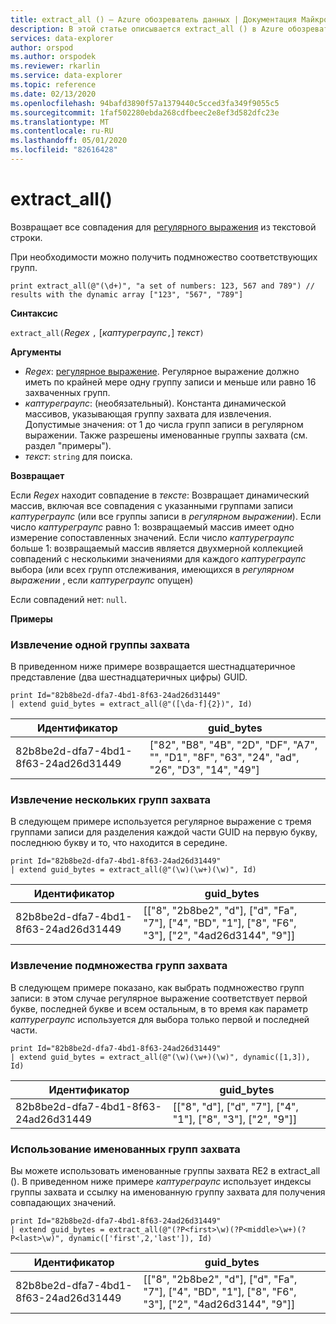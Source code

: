 ```yaml
---
title: extract_all () — Azure обозреватель данных | Документация Майкрософт
description: В этой статье описывается extract_all () в Azure обозреватель данных.
services: data-explorer
author: orspod
ms.author: orspodek
ms.reviewer: rkarlin
ms.service: data-explorer
ms.topic: reference
ms.date: 02/13/2020
ms.openlocfilehash: 94bafd3890f57a1379440c5cced3fa349f9055c5
ms.sourcegitcommit: 1faf502280ebda268cdfbeec2e8ef3d582dfc23e
ms.translationtype: MT
ms.contentlocale: ru-RU
ms.lasthandoff: 05/01/2020
ms.locfileid: "82616428"
---
```

# <a name="extract_all"></a>extract_all()

Возвращает все совпадения для [регулярного выражения](./re2.md) из текстовой строки.

При необходимости можно получить подмножество соответствующих групп.

```kusto
print extract_all(@"(\d+)", "a set of numbers: 123, 567 and 789") // results with the dynamic array ["123", "567", "789"]
```

**Синтаксис**

`extract_all(`*Regex* `,` [*каптуреграупс*`,`] *текст*`)`

**Аргументы**

* *Regex*: [регулярное выражение](./re2.md). Регулярное выражение должно иметь по крайней мере одну группу записи и меньше или равно 16 захваченных групп.
* *каптуреграупс*: (необязательный). Константа динамической массивов, указывающая группу захвата для извлечения. Допустимые значения: от 1 до числа групп записи в регулярном выражении. Также разрешены именованные группы захвата (см. раздел "примеры").
* *текст*: `string` для поиска.

**Возвращает**

Если *Regex* находит совпадение в *тексте*: Возвращает динамический массив, включая все совпадения с указанными группами записи *каптуреграупс* (или все группы записи в *регулярном выражении*).
Если число *каптуреграупс* равно 1: возвращаемый массив имеет одно измерение сопоставленных значений.
Если число *каптуреграупс* больше 1: возвращаемый массив является двухмерной коллекцией совпадений с несколькими значениями для каждого *каптуреграупс* выбора (или всех групп отслеживания, имеющихся в *регулярном выражении* , если *каптуреграупс* опущен) 

Если совпадений нет: `null`. 

**Примеры**

### <a name="extracting-single-capture-group"></a>Извлечение одной группы захвата
В приведенном ниже примере возвращается шестнадцатеричное представление (два шестнадцатеричных цифры) GUID.

```kusto
print Id="82b8be2d-dfa7-4bd1-8f63-24ad26d31449"
| extend guid_bytes = extract_all(@"([\da-f]{2})", Id) 
```

|Идентификатор|guid_bytes|
|---|---|
|82b8be2d-dfa7-4bd1-8f63-24ad26d31449|["82", "B8", "4B", "2D", "DF", "A7", "", "D1", "8F", "63", "24", "ad", "26", "D3", "14", "49"]|

### <a name="extracting-several-capture-groups"></a>Извлечение нескольких групп захвата 
В следующем примере используется регулярное выражение с тремя группами записи для разделения каждой части GUID на первую букву, последнюю букву и то, что находится в середине.

```kusto
print Id="82b8be2d-dfa7-4bd1-8f63-24ad26d31449"
| extend guid_bytes = extract_all(@"(\w)(\w+)(\w)", Id) 
```

|Идентификатор|guid_bytes|
|---|---|
|82b8be2d-dfa7-4bd1-8f63-24ad26d31449|[["8", "2b8be2", "d"], ["d", "Fa", "7"], ["4", "BD", "1"], ["8", "F6", "3"], ["2", "4ad26d3144", "9"]]|

### <a name="extracting-subset-of-capture-groups"></a>Извлечение подмножества групп захвата

В следующем примере показано, как выбрать подмножество групп записи: в этом случае регулярное выражение соответствует первой букве, последней букве и всем остальным, в то время как параметр *каптуреграупс* используется для выбора только первой и последней части. 

```kusto
print Id="82b8be2d-dfa7-4bd1-8f63-24ad26d31449"
| extend guid_bytes = extract_all(@"(\w)(\w+)(\w)", dynamic([1,3]), Id) 
```

|Идентификатор|guid_bytes|
|---|---|
|82b8be2d-dfa7-4bd1-8f63-24ad26d31449|[["8", "d"], ["d", "7"], ["4", "1"], ["8", "3"], ["2", "9"]]|


### <a name="using-named-capture-groups"></a>Использование именованных групп захвата

Вы можете использовать именованные группы захвата RE2 в extract_all (). В приведенном ниже примере *каптуреграупс* использует индексы группы захвата и ссылку на именованную группу захвата для получения совпадающих значений.

```kusto
print Id="82b8be2d-dfa7-4bd1-8f63-24ad26d31449"
| extend guid_bytes = extract_all(@"(?P<first>\w)(?P<middle>\w+)(?P<last>\w)", dynamic(['first',2,'last']), Id) 
```

|Идентификатор|guid_bytes|
|---|---|
|82b8be2d-dfa7-4bd1-8f63-24ad26d31449|[["8", "2b8be2", "d"], ["d", "Fa", "7"], ["4", "BD", "1"], ["8", "F6", "3"], ["2", "4ad26d3144", "9"]]|
